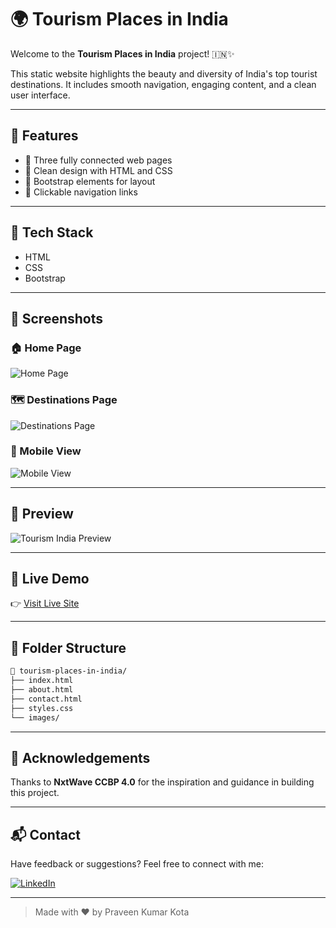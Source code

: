 # 🌍 Tourism Places in India

Welcome to the **Tourism Places in India** project! 🇮🇳✨

This static website highlights the beauty and diversity of India's top tourist destinations. It includes smooth navigation, engaging content, and a clean user interface.

---

## 📌 Features

- 🧭 Three fully connected web pages
- 🎨 Clean design with HTML and CSS
- 🧱 Bootstrap elements for layout
- 🔗 Clickable navigation links

---

## 🔧 Tech Stack

- HTML
- CSS
- Bootstrap

---

## 📸 Screenshots

### 🏠 Home Page
![Home Page](./screenshots/homepage.png)

### 🗺️ Destinations Page
![Destinations Page](./screenshots/destinations.png)

### 📱 Mobile View
![Mobile View](./screenshots/mobile-view.png)

---

## 📸 Preview

![Tourism India Preview](https://user-images.githubusercontent.com/your-screenshot-url)

---

## 🚀 Live Demo

👉 [Visit Live Site](https://praveenkumarkota-dev.github.io/tourism-places-in-india/)

---

## 📂 Folder Structure

```bash
📁 tourism-places-in-india/
├── index.html
├── about.html
├── contact.html
├── styles.css
└── images/
```

---

## 🙌 Acknowledgements

Thanks to **NxtWave CCBP 4.0** for the inspiration and guidance in building this project.

---

## 📬 Contact

Have feedback or suggestions? Feel free to connect with me:

[![LinkedIn](https://img.shields.io/badge/-LinkedIn-blue?style=flat&logo=linkedin)](https://www.linkedin.com/in/praveen-kumar-kota)

---

> Made with ❤️ by Praveen Kumar Kota
